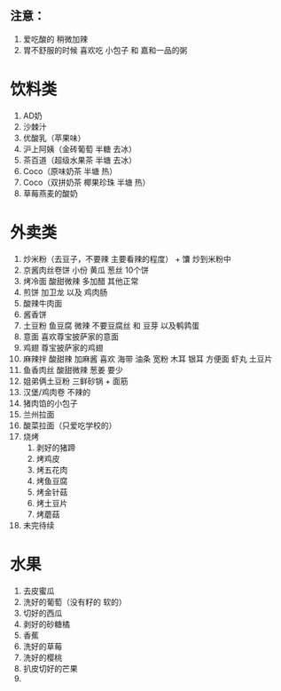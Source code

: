 ## 注意：
1. 爱吃酸的 稍微加辣
2. 胃不舒服的时候 喜欢吃 小包子 和 嘉和一品的粥
# 饮料类
1. AD奶
2. 沙棘汁
3. 优酸乳（苹果味）
4. 沪上阿姨（金砖葡萄 半糖 去冰）
5. 茶百道（超级水果茶 半塘 去冰）
6. Coco（原味奶茶 半塘 热）
7. Coco（双拼奶茶 椰果珍珠 半塘 热）
8. 草莓燕麦的酸奶

# 外卖类
1. 炒米粉（去豆子，不要辣 主要看辣的程度） + 馕 炒到米粉中
2. 京酱肉丝卷饼 小份 黄瓜 葱丝 10个饼
3. 烤冷面 酸甜微辣 多加醋 其他正常
4. 煎饼 加卫龙 以及 鸡肉肠
5. 酸辣牛肉面 
6. 酱香饼
7. 土豆粉 鱼豆腐 微辣 不要豆腐丝 和 豆芽 以及鹌鹑蛋
8. 意面 喜欢尊宝披萨家的意面 
9. 鸡翅 尊宝披萨家的鸡翅
10. 麻辣拌 酸甜辣 加麻酱 喜欢 海带 油条 宽粉 木耳 银耳 方便面 虾丸 土豆片
11. 鱼香肉丝 酸甜微辣 葱姜 要少
12. 姐弟俩土豆粉 三鲜砂锅 + 面筋
13. 汉堡/鸡肉卷 不辣的
14. 猪肉馅的小包子
15. 兰州拉面
16. 酸菜拉面（只爱吃学校的）
17. 烧烤
    1.  剥好的猪蹄
    2.  烤鸡皮
    3.  烤五花肉
    4.  烤鱼豆腐
    5.  烤金针菇
    6.  烤土豆片
    7.  烤蘑菇
18. 未完待续
# 水果
1. 去皮蜜瓜
2. 洗好的葡萄（没有籽的 软的）
3. 切好的西瓜
4. 剥好的砂糖橘
5. 香蕉
6. 洗好的草莓
7. 洗好的樱桃  
8. 扒皮切好的芒果
9.  
